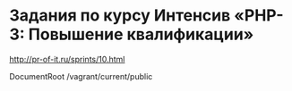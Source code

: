 # Задания по курсу Интенсив «PHP-3: Повышение квалификации»

http://pr-of-it.ru/sprints/10.html

DocumentRoot /vagrant/current/public